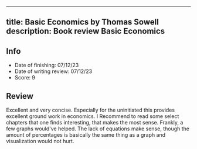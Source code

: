 
---
title: Basic Economics by Thomas Sowell
description: Book review Basic Economics
---

## Info
- Date of finishing: 07/12/23
- Date of writing review: 07/12/23
- Score: 9
## Review
Excellent and very concise. Especially for the uninitiated this provides
excellent ground work in economics. I Recommend to read some select chapters
that one finds interesting, that makes the most sense. Frankly, a few graphs
would've helped. The lack of equations make sense, though the amount of
percentages is basically the same thing as a graph and visualization would not
hurt.
